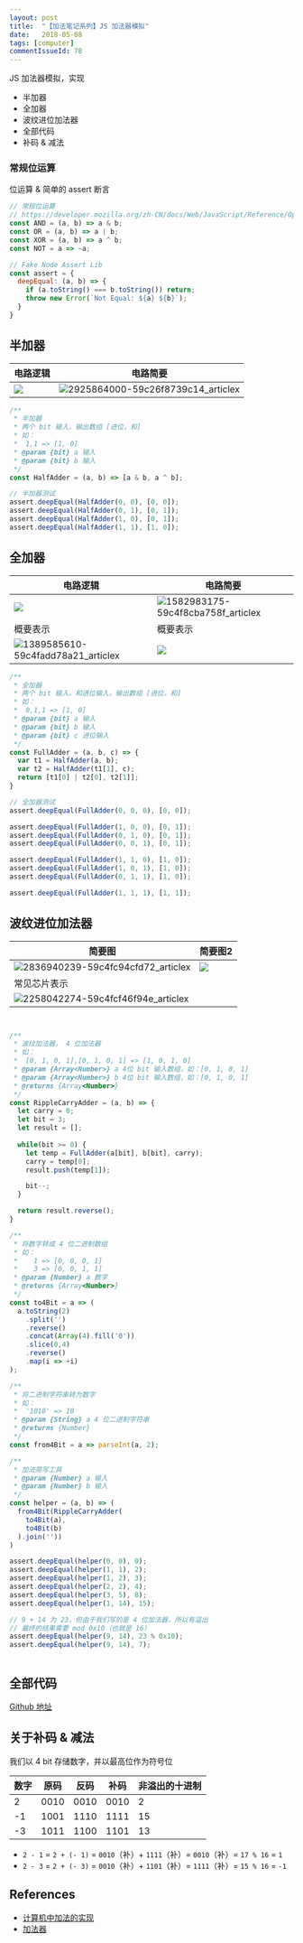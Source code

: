 ```yaml
---
layout: post
title:  "【加法笔记系列】JS 加法器模拟"
date:   2018-05-08
tags: [computer]
commentIssueId: 78
---
```




JS 加法器模拟，实现
* 半加器
* 全加器
* 波纹进位加法器
* 全部代码
* 补码 & 减法



### 常规位运算

位运算 & 简单的 assert 断言

```js
// 常规位运算
// https://developer.mozilla.org/zh-CN/docs/Web/JavaScript/Reference/Operators/Bitwise_Operators
const AND = (a, b) => a & b;
const OR = (a, b) => a | b;
const XOR = (a, b) => a ^ b;
const NOT = a => ~a;

// Fake Node Assert Lib
const assert = {
  deepEqual: (a, b) => {
    if (a.toString() === b.toString()) return;
    throw new Error(`Not Equal: ${a} ${b}`);
  }
}
```

## 半加器

| 电路逻辑                                                     | 电路简要                                                     |
| ------------------------------------------------------------ | ------------------------------------------------------------ |
| ![](https://upload.wikimedia.org/wikipedia/commons/thumb/d/d9/Half_Adder.svg/440px-Half_Adder.svg.png) | ![2925864000-59c26f8739c14_articlex](https://user-images.githubusercontent.com/7157346/39673413-470a88f4-516e-11e8-9bc3-b0452be1482e.png) |



```js
/**
 * 半加器
 * 两个 bit 输入，输出数组 [进位，和]
 * 如：
 *  1,1 => [1, 0]
 * @param {bit} a 输入
 * @param {bit} b 输入
 */
const HalfAdder = (a, b) => [a & b, a ^ b];

// 半加器测试
assert.deepEqual(HalfAdder(0, 0), [0, 0]);
assert.deepEqual(HalfAdder(0, 1), [0, 1]);
assert.deepEqual(HalfAdder(1, 0), [0, 1]);
assert.deepEqual(HalfAdder(1, 1), [1, 0]);


```



## 全加器

| 电路逻辑                                                     | 电路简要                                                     |
| ------------------------------------------------------------ | ------------------------------------------------------------ |
| ![](https://upload.wikimedia.org/wikipedia/commons/6/69/Full-adder_logic_diagram.svg) | ![1582983175-59c4f8cba758f_articlex](https://user-images.githubusercontent.com/7157346/39673408-3e4f3e44-516e-11e8-8c7b-1d78b3f7f28b.png) |
| 概要表示                                                     | 概要表示                                                     |
| ![1389585610-59c4fadd78a21_articlex](https://user-images.githubusercontent.com/7157346/39673407-3de3c3f8-516e-11e8-8199-53ca1779aabd.png) | ![](https://upload.wikimedia.org/wikipedia/commons/thumb/4/48/1-bit_full-adder.svg/430px-1-bit_full-adder.svg.png) |



```js
/**
 * 全加器
 * 两个 bit 输入，和进位输入，输出数组 [进位，和]
 * 如：
 *  0,1,1 => [1, 0]
 * @param {bit} a 输入
 * @param {bit} b 输入
 * @param {bit} c 进位输入
 */
const FullAdder = (a, b, c) => {
  var t1 = HalfAdder(a, b);
  var t2 = HalfAdder(t1[1], c);
  return [t1[0] | t2[0], t2[1]];
}

// 全加器测试
assert.deepEqual(FullAdder(0, 0, 0), [0, 0]);

assert.deepEqual(FullAdder(1, 0, 0), [0, 1]);
assert.deepEqual(FullAdder(0, 1, 0), [0, 1]);
assert.deepEqual(FullAdder(0, 0, 1), [0, 1]);

assert.deepEqual(FullAdder(1, 1, 0), [1, 0]);
assert.deepEqual(FullAdder(1, 0, 1), [1, 0]);
assert.deepEqual(FullAdder(0, 1, 1), [1, 0]);

assert.deepEqual(FullAdder(1, 1, 1), [1, 1]);


```



## 波纹进位加法器

| 简要图                                                       | 简要图2                                                      |
| ------------------------------------------------------------ | ------------------------------------------------------------ |
| ![2836940239-59c4fc94cfd72_articlex](https://user-images.githubusercontent.com/7157346/39758482-920367a0-5302-11e8-8e14-f63b9ca07cb6.png) | ![](https://upload.wikimedia.org/wikipedia/commons/thumb/5/5d/4-bit_ripple_carry_adder.svg/440px-4-bit_ripple_carry_adder.svg.png) |
| 常见芯片表示                                                 |                                                              |
| ![2258042274-59c4fcf46f94e_articlex](https://user-images.githubusercontent.com/7157346/39758606-e668caba-5302-11e8-8831-e6dc051c27a8.png) |                                                              |



```js


/**
 * 波纹加法器， 4 位加法器
 * 如：
 *  [0, 1, 0, 1],[0, 1, 0, 1] => [1, 0, 1, 0]
 * @param {Array<Number>} a 4位 bit 输入数组，如：[0, 1, 0, 1]
 * @param {Array<Number>} b 4位 bit 输入数组，如：[0, 1, 0, 1]
 * @returns {Array<Number>}
 */
const RippleCarryAdder = (a, b) => {
  let carry = 0;
  let bit = 3;
  let result = [];
    
  while(bit >= 0) {
    let temp = FullAdder(a[bit], b[bit], carry);
    carry = temp[0];
    result.push(temp[1]);

    bit--;
  }

  return result.reverse();
}

/**
 * 将数字转成 4 位二进制数组
 * 如：
 *    1 => [0, 0, 0, 1]
 *    3 => [0, 0, 1, 1]
 * @param {Number} a 数字
 * @returns {Array<Number>}
 */
const to4Bit = a => (
  a.toString(2)
    .split('')
    .reverse()
    .concat(Array(4).fill('0'))
    .slice(0,4)
    .reverse()
    .map(i => +i)
);

/**
 * 将二进制字符串转为数字
 * 如：
 *  '1010' => 10
 * @param {String} a 4 位二进制字符串
 * @returns {Number}
 */
const from4Bit = a => parseInt(a, 2);

/**
 * 加法简写工具
 * @param {Number} a 输入
 * @param {Number} b 输入
 */
const helper = (a, b) => (
  from4Bit(RippleCarryAdder(
    to4Bit(a),
    to4Bit(b)
  ).join(''))
)

assert.deepEqual(helper(0, 0), 0);
assert.deepEqual(helper(1, 1), 2);
assert.deepEqual(helper(1, 2), 3);
assert.deepEqual(helper(2, 2), 4);
assert.deepEqual(helper(3, 5), 8);
assert.deepEqual(helper(1, 14), 15);

// 9 + 14 为 23，但由于我们写的是 4 位加法器，所以有溢出
// 最终的结果需要 mod 0x10（也就是 16）
assert.deepEqual(helper(9, 14), 23 % 0x10);
assert.deepEqual(helper(9, 14), 7);



```



## 全部代码

[Github 地址](https://github.com/zhoukekestar/drafts/blob/master/2018-01~06/2018-05-05-computer/index.js)



## 关于补码 & 减法

我们以 4 bit 存储数字，并以最高位作为符号位

| 数字 | 原码 | 反码 | 补码       | 非溢出的十进制 |
| ---- | ---- | ---- | ---- | ---- |
| 2    | 0010 | 0010 | 0010  | 2 |
| -1   | 1001 | 1110 | 1111 | 15 |
| -3   | 1011 | 1100 | 1101 | 13 |

* `2 - 1` = `2 + (- 1)` = `0010`（补）+ `1111`（补）= `0010`（补）= `17 % 16` = `1`
* `2 - 3` = `2 + (- 3)` = `0010`（补）+ `1101`（补）= `1111`（补）= `15 % 16` = `-1`



## References

- [计算机中加法的实现](https://segmentfault.com/a/1190000011317502)
- [加法器](https://zh.wikipedia.org/wiki/%E5%8A%A0%E6%B3%95%E5%99%A8)